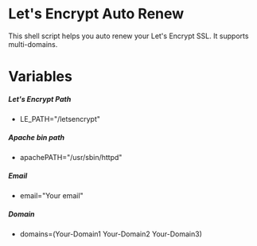 # Let's Encrypt Auto Renew
This shell script helps you auto renew your Let's Encrypt SSL. It supports multi-domains.

# Variables
##### Let's Encrypt Path
* LE_PATH="/letsencrypt"

##### Apache bin path
* apachePATH="/usr/sbin/httpd"

#####  Email
* email="Your email"

#####  Domain
* domains=(Your-Domain1 Your-Domain2 Your-Domain3)
